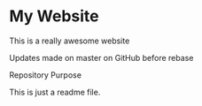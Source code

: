 # My Website

This is a really awesome website

Updates made on master on GitHub before rebase

 Repository Purpose

This is just a readme file.

